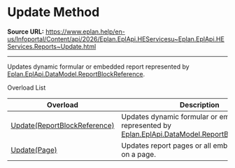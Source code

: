 # Update Method

**Source URL:** https://www.eplan.help/en-us/Infoportal/Content/api/2026/Eplan.EplApi.HEServicesu~Eplan.EplApi.HEServices.Reports~Update.html

---

Updates dynamic formular or embedded report represented by [Eplan.EplApi.DataModel.ReportBlockReference](Eplan.EplApi.DataModelu~Eplan.EplApi.DataModel.ReportBlockReference.html).

Overload List

| Overload | Description |
| --- | --- |
| [Update(ReportBlockReference)](Eplan.EplApi.HEServicesu~Eplan.EplApi.HEServices.Reports~Update(ReportBlockReference).html) | Updates dynamic formular or embedded report represented by [Eplan.EplApi.DataModel.ReportBlockReference](Eplan.EplApi.DataModelu~Eplan.EplApi.DataModel.ReportBlockReference.html). |
| [Update(Page)](Eplan.EplApi.HEServicesu~Eplan.EplApi.HEServices.Reports~Update(Page).html) | Updates report pages or all embedded reports on a page. |

